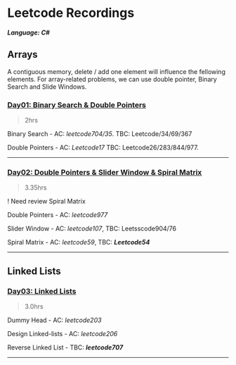 # Leetcode Recordings
***Language: C#***
## Arrays

A contiguous memory, delete / add one element will influence the fellowing elements. For array-related problems, we can use double pointer, Binary Search and Slide Windows.

### [Day01: Binary Search & Double Pointers](./Day1_Arrays01)
> 2hrs 

Binary Search - AC: *leetcode704/35*. TBC: Leetcode/34/69/367

Double Pointers - AC: *Leetcode17* TBC: Leetcode26/283/844/977.

--- 

### [Day02: Double Pointers & Slider Window & Spiral Matrix](./Day02_Arrays02/) 

>3.35hrs

! Need review Spiral Matrix

Double Pointers - AC: *leetcode977*

Slider Window - AC: *leetcode107*, TBC: Leetsscode904/76

Spiral Matrix - AC: *leetcode59*, TBC: ***Leetcode54***

---

## Linked Lists

### [Day03: Linked Lists](./Day03_LinkedList01/) 

> 3.0hrs


Dummy Head - AC: *leetcode203*

Design Linked-lists - AC: *leetcode206*

Reverse Linked List - TBC: ***leetcode707***

---

